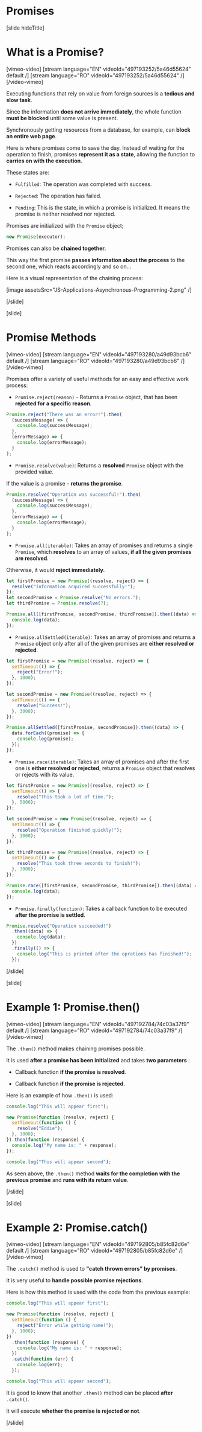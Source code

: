 # Promises

[slide hideTitle]

# What is a Promise?

[vimeo-video]
[stream language="EN" videoId="497193252/5a46d55624" default /]
[stream language="RO" videoId="497193252/5a46d55624"  /]
[/video-vimeo]

Executing functions that rely on value from foreign sources is a **tedious and slow task**.

Since the information **does not arrive immediately**, the whole function **must be blocked** until some value is present.

Synchronously getting resources from a database, for example, can **block an entire web page**.

Here is where promises come to save the day. Instead of waiting for the operation to finish, promises **represent it as a state**, allowing the function to **carries on with the execution**.

These states are:

- `Fulfilled`: The operation was completed with success.

- `Rejected`: The operation has failed.

- `Pending`: This is the state, in which a promise is initialized. It means the promise is neither resolved nor rejected.

Promises are initialized with the `Promise` object;

```js
new Promise(executor);
```

Promises can also be **chained together**.

This way the first promise **passes information about the process** to the second one, which reacts accordingly and so on...

Here is a visual representation of the chaining process:

[image assetsSrc="JS-Applications-Asynchronous-Programming-2.png" /]

[/slide]

[slide]

# Promise Methods

[vimeo-video]
[stream language="EN" videoId="497193280/a49d93bcb6" default /]
[stream language="RO" videoId="497193280/a49d93bcb6"  /]
[/video-vimeo]

Promises offer a variety of useful methods for an easy and effective work process:

- `Promise.reject(reason)` - Returns a `Promise` object, that has been **rejected for a specific reason**.

```js live
Promise.reject("There was an error!").then(
  (successMessage) => {
    console.log(successMessage);
  },
  (errorMessage) => {
    console.log(errorMessage);
  }
);
```

- `Promise.resolve(value)`: Returns a **resolved** `Promise` object with the provided value.

If the value is a promise - **returns the promise**.

```js live
Promise.resolve("Operation was successful!").then(
  (successMessage) => {
    console.log(successMessage);
  },
  (errorMessage) => {
    console.log(errorMessage);
  }
);
```

- `Promise.all(iterable)`: Takes an array of promises and returns a single `Promise`, which **resolves** to an array of values, **if all the given promises are resolved**. 

Otherwise, it would **reject immediately**.

```js live
let firstPromise = new Promise((resolve, reject) => {
  resolve("Information acquired successfully!");
});
let secondPromise = Promise.resolve("No errors.");
let thirdPromise = Promise.resolve(7);

Promise.all([firstPromise, secondPromise, thirdPromise]).then((data) => {
  console.log(data);
});
```

- `Promise.allSettled(iterable)`: Takes an array of promises and returns a `Promise` object only after all of the given promises are **either resolved or rejected**.

```js live
let firstPromise = new Promise((resolve, reject) => {
  setTimeout(() => {
    reject("Error!");
  }, 1000);
});

let secondPromise = new Promise((resolve, reject) => {
  setTimeout(() => {
    resolve("Success!");
  }, 3000);
});

Promise.allSettled([firstPromise, secondPromise]).then((data) => {
  data.forEach((promise) => {
    console.log(promise);
  });
});
```

- `Promise.race(iterable)`: Takes an array of promises and after the first one is **either resolved or rejected**, returns a `Promise` object that resolves or rejects with its value.

```js live
let firstPromise = new Promise((resolve, reject) => {
  setTimeout(() => {
    resolve("This took a lot of time.");
  }, 5000);
});

let secondPromise = new Promise((resolve, reject) => {
  setTimeout(() => {
    resolve("Operation finished quickly!");
  }, 1000);
});

let thirdPromise = new Promise((resolve, reject) => {
  setTimeout(() => {
    resolve("This took three seconds to finish!");
  }, 3000);
});

Promise.race([firstPromise, secondPromise, thirdPromise]).then((data) => {
  console.log(data);
});
```

- `Promise.finally(function)`: Takes a callback function to be executed **after the promise is settled**.

```js live
Promise.resolve("Operation succeeded!")
  .then((data) => {
    console.log(data);
  })
  .finally(() => {
    console.log("This is printed after the oprations has finished!");
  });
```

[/slide]

[slide]

# Example 1: Promise.then()

[vimeo-video]
[stream language="EN" videoId="497192784/74c03a37f9" default /]
[stream language="RO" videoId="497192784/74c03a37f9"  /]
[/video-vimeo]

The `.then()` method makes chaining promises possible.

It is used **after a promise has been initialized** and takes **two parameters** :

- Callback function **if the promise is resolved**.

- Callback function **if the promise is rejected**.

Here is an example of how `.then()` is used:

```js live
console.log("This will appear first");

new Promise(function (resolve, reject) {
  setTimeout(function () {
    resolve("Eddie");
  }, 1000);
}).then(function (response) {
  console.log("My name is: " + response);
});

console.log("This will appear second");
```

As seen above, the `.then()` method **waits for the completion with the previous promise** and **runs with its return value**.

[/slide]

[slide]

# Example 2: Promise.catch()

[vimeo-video]
[stream language="EN" videoId="497192805/b85fc82d6e" default /]
[stream language="RO" videoId="497192805/b85fc82d6e"  /]
[/video-vimeo]

The `.catch()` method is used to **"catch thrown errors" by promises**. 

It is very useful to **handle possible promise rejections**.

Here is how this method is used with the code from the previous example:

```js live
console.log("This will appear first");

new Promise(function (resolve, reject) {
  setTimeout(function () {
    reject("Error while getting name!");
  }, 1000);
})
  .then(function (response) {
    console.log("My name is: " + response);
  })
  .catch(function (err) {
    console.log(err);
  });

console.log("This will appear second");
```

It is good to know that another `.then()` method can be placed **after** `.catch()`. 

It will execute **whether the promise is rejected or not**.

[/slide]
